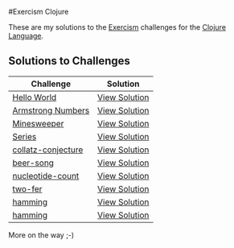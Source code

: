 #Exercism Clojure

These are my solutions to the [Exercism](http://exercism.io) challenges for the [Clojure Language](http://clojure.org/).

## Solutions to Challenges

Challenge                    | Solution           
-----------------------------| -------------------- 
[Hello World][1]             | [View Solution][2] 
[Armstrong Numbers][3]       | [View Solution][4] 
[Minesweeper][5]             | [View Solution][6] 
[Series][7]                  | [View Solution][8] 
[collatz-conjecture][9]      | [View Solution][10] 
[beer-song][11]              | [View Solution][12] 
[nucleotide-count][13]       | [View Solution][14] 
[two-fer][15]                | [View Solution][16] 
[hamming][17]                | [View Solution][18] 
[hamming][19]                | [View Solution][20] 

More on the way ;-)

[1]:hello-world/README.md
[2]:https://exercism.io/my/solutions/1a702b354e654b5aaab750575470d4e1
[3]:armstrong-numbers/README.md
[4]:https://exercism.io/my/solutions/2756de78056f48bba044cc0310e2b835
[5]:minesweeper/README.md
[6]:https://exercism.io/my/solutions/1af124727fab4610bb08ffdb3840a65f
[7]:series/README.md
[8]:https://exercism.io/my/solutions/e52611d9822f46eab9cb07f3d83aecce
[9]:collatz-conjecture/README.md
[10]:https://exercism.io/my/solutions/c3cf21fc37d844d1926de402d675d42d
[11]:beer-song/README.md
[12]:https://exercism.io/my/solutions/48eca6a0c3834be3b706295ad17f9d1c
[13]:nucleotide-count/README.md
[14]:https://exercism.io/my/solutions/3325ef4ae1b14220a60cb6b998f40dc8
[15]:two-fer/README.md
[16]:https://exercism.io/my/solutions/75e010e4c75f45598665f9d126e8d1da
[17]:hamming/README.md
[18]:https://exercism.io/my/solutions/4d1dab3b064049e8a2eeaba0d160c63e
[19]:phone-number/README.md
[20]:https://exercism.io/my/solutions/00d4aea5bebd4f329834e2edbb811988
